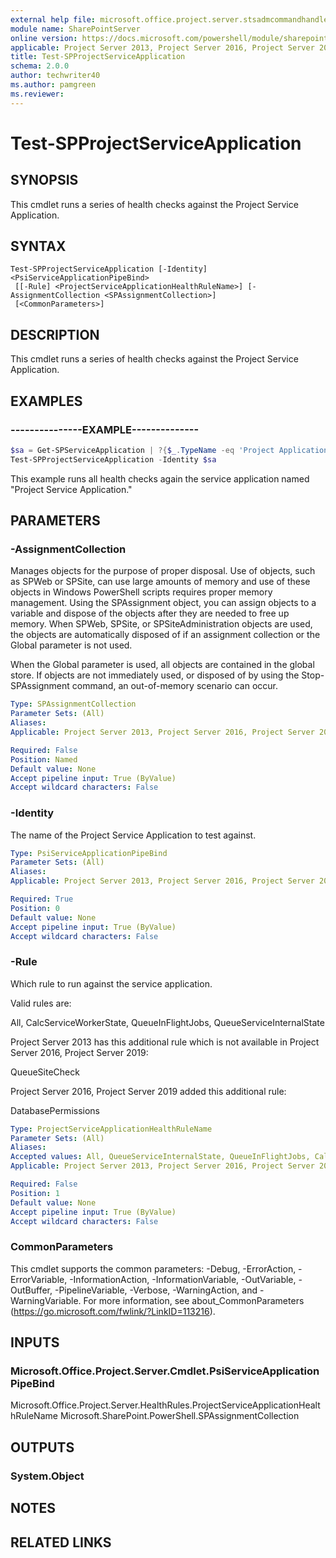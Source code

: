```yaml
---
external help file: microsoft.office.project.server.stsadmcommandhandler.dll-help.xml
module name: SharePointServer
online version: https://docs.microsoft.com/powershell/module/sharepoint-server/test-spprojectserviceapplication
applicable: Project Server 2013, Project Server 2016, Project Server 2019
title: Test-SPProjectServiceApplication
schema: 2.0.0
author: techwriter40
ms.author: pamgreen
ms.reviewer:
---
```


# Test-SPProjectServiceApplication

## SYNOPSIS
This cmdlet runs a series of health checks against the Project Service Application.

## SYNTAX

```
Test-SPProjectServiceApplication [-Identity] <PsiServiceApplicationPipeBind>
 [[-Rule] <ProjectServiceApplicationHealthRuleName>] [-AssignmentCollection <SPAssignmentCollection>]
 [<CommonParameters>]
```

## DESCRIPTION
This cmdlet runs a series of health checks against the Project Service Application.

## EXAMPLES

### ---------------EXAMPLE--------------
```powershell
$sa = Get-SPServiceApplication | ?{$_.TypeName -eq 'Project Application Services'}
Test-SPProjectServiceApplication -Identity $sa
```

This example runs all health checks again the service application named "Project Service Application."

## PARAMETERS

### -AssignmentCollection
Manages objects for the purpose of proper disposal. Use of objects, such as SPWeb or SPSite, can use large amounts of memory and use of these objects in Windows PowerShell scripts requires proper memory management. Using the SPAssignment object, you can assign objects to a variable and dispose of the objects after they are needed to free up memory. When SPWeb, SPSite, or SPSiteAdministration objects are used, the objects are automatically disposed of if an assignment collection or the Global parameter is not used.

When the Global parameter is used, all objects are contained in the global store. If objects are not immediately used, or disposed of by using the Stop-SPAssignment command, an out-of-memory scenario can occur.

```yaml
Type: SPAssignmentCollection
Parameter Sets: (All)
Aliases: 
Applicable: Project Server 2013, Project Server 2016, Project Server 2019

Required: False
Position: Named
Default value: None
Accept pipeline input: True (ByValue)
Accept wildcard characters: False
```

### -Identity
The name of the Project Service Application to test against.

```yaml
Type: PsiServiceApplicationPipeBind
Parameter Sets: (All)
Aliases: 
Applicable: Project Server 2013, Project Server 2016, Project Server 2019

Required: True
Position: 0
Default value: None
Accept pipeline input: True (ByValue)
Accept wildcard characters: False
```

### -Rule
Which rule to run against the service application.

Valid rules are:

All, CalcServiceWorkerState, QueueInFlightJobs, QueueServiceInternalState

Project Server 2013 has this additional rule which is not available in Project Server 2016, Project Server 2019:

QueueSiteCheck

Project Server 2016, Project Server 2019 added this additional rule:

DatabasePermissions

```yaml
Type: ProjectServiceApplicationHealthRuleName
Parameter Sets: (All)
Aliases: 
Accepted values: All, QueueServiceInternalState, QueueInFlightJobs, CalcServiceWorkerState, DatabasePermissions
Applicable: Project Server 2013, Project Server 2016, Project Server 2019

Required: False
Position: 1
Default value: None
Accept pipeline input: True (ByValue)
Accept wildcard characters: False
```

### CommonParameters
This cmdlet supports the common parameters: -Debug, -ErrorAction, -ErrorVariable, -InformationAction, -InformationVariable, -OutVariable, -OutBuffer, -PipelineVariable, -Verbose, -WarningAction, and -WarningVariable. For more information, see about_CommonParameters (https://go.microsoft.com/fwlink/?LinkID=113216).

## INPUTS

### Microsoft.Office.Project.Server.Cmdlet.PsiServiceApplicationPipeBind
Microsoft.Office.Project.Server.HealthRules.ProjectServiceApplicationHealthRuleName
Microsoft.SharePoint.PowerShell.SPAssignmentCollection

## OUTPUTS

### System.Object

## NOTES

## RELATED LINKS

